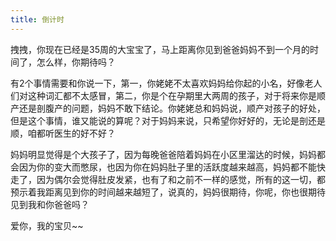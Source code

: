 ```yaml
---
title: 倒计时
---
```


拽拽，你现在已经是35周的大宝宝了，马上距离你见到爸爸妈妈不到一个月的时间了，怎么样，你期待吗？

有2个事情需要和你说一下，第一，你姥姥不太喜欢妈妈给你起的小名，好像老人们对这种词汇都不太感冒，第二，你是个在孕期里大两周的孩子，对于将来你是顺产还是剖腹产的问题，妈妈不敢下结论。你姥姥总和妈妈说，顺产对孩子的好处，但是这个事情，谁又能说的算呢？对于妈妈来说，只希望你好好的，无论是剖还是顺，咱都听医生的好不好？

妈妈明显觉得是个大孩子了，因为每晚爸爸陪着妈妈在小区里溜达的时候，妈妈都会因为你的变大而憋尿，也因为你在妈妈肚子里的活跃度越来越高，妈妈都不能快走了，因为偶尔会觉得肚皮发紧，也有了和之前不一样的感觉，所有的这一切，都预示着我距离见到你的时间越来越短了，说真的，妈妈很期待，你呢，你也很期待见到我和你爸爸吗？

爱你，我的宝贝~~

